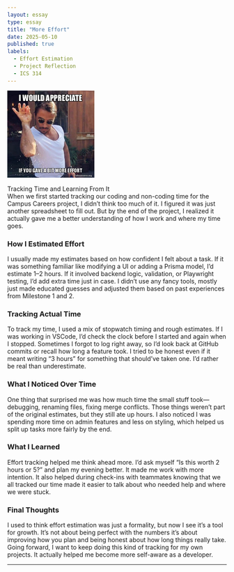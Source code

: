 ```yaml
---
layout: essay  
type: essay  
title: "More Effort"  
date: 2025-05-10  
published: true  
labels:  
  - Effort Estimation  
  - Project Reflection  
  - ICS 314  
---
```


<img width="200px" class="rounded float-start pe-4" src="../img/More-Effort/i-would-appreciate-5c5335.jpg">

Tracking Time and Learning From It  
When we first started tracking our coding and non-coding time for the Campus Careers project, I didn’t think too much of it. I figured it was just another spreadsheet to fill out. But by the end of the project, I realized it actually gave me a better understanding of how I work and where my time goes.

### How I Estimated Effort  
I usually made my estimates based on how confident I felt about a task. If it was something familiar like modifying a UI or adding a Prisma model, I’d estimate 1–2 hours. If it involved backend logic, validation, or Playwright testing, I’d add extra time just in case. I didn’t use any fancy tools, mostly just made educated guesses and adjusted them based on past experiences from Milestone 1 and 2.

### Tracking Actual Time  
To track my time, I used a mix of stopwatch timing and rough estimates. If I was working in VSCode, I’d check the clock before I started and again when I stopped. Sometimes I forgot to log right away, so I’d look back at GitHub commits or recall how long a feature took. I tried to be honest even if it meant writing “3 hours” for something that should’ve taken one. I’d rather be real than underestimate.

### What I Noticed Over Time  
One thing that surprised me was how much time the small stuff took—debugging, renaming files, fixing merge conflicts. Those things weren’t part of the original estimates, but they still ate up hours. I also noticed I was spending more time on admin features and less on styling, which helped us split up tasks more fairly by the end.

### What I Learned  
Effort tracking helped me think ahead more. I’d ask myself “Is this worth 2 hours or 5?” and plan my evening better. It made me work with more intention. It also helped during check-ins with teammates knowing that we all tracked our time made it easier to talk about who needed help and where we were stuck.

### Final Thoughts  
I used to think effort estimation was just a formality, but now I see it’s a tool for growth. It’s not about being perfect with the numbers it’s about improving how you plan and being honest about how long things really take. Going forward, I want to keep doing this kind of tracking for my own projects. It actually helped me become more self-aware as a developer.

---

